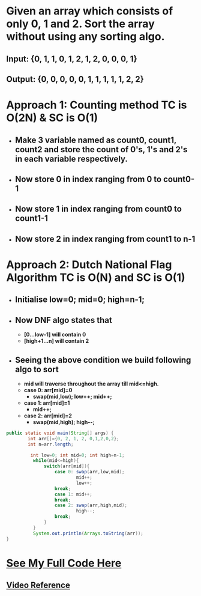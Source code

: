 # Given an array which consists of only 0, 1 and 2. Sort the array without using any sorting algo.

## **Input:** {0, 1, 1, 0, 1, 2, 1, 2, 0, 0, 0, 1}

## **Output:** {0, 0, 0, 0, 0, 1, 1, 1, 1, 1, 2, 2}

# Approach 1: **Counting method** TC is O(2N) & SC is O(1)

- ## Make 3 variable named as count0, count1, count2 and store the count of 0's, 1's and 2's in each variable respectively.
- ## Now store 0 in index ranging from **0 to count0-1**
- ## Now store 1 in index ranging from **count0 to count1-1**
- ## Now store 2 in index ranging from **count1 to n-1**

# Approach 2: **Dutch National Flag Algorithm** TC is O(N) and SC is O(1)

- ## Initialise low=0; mid=0; high=n-1;
- ## Now DNF algo states that
  - **[0...low-1] will contain 0**
  - **[high+1...n] will contain 2**
- ## Seeing the above condition we build following algo to sort
  - **mid will traverse throughout the array till mid<=high.**
  - **case 0: arr[mid]=0**
    - **swap(mid,low); low++; mid++;**
  - **case 1: arr[mid]=1**
    - **mid++;**
  - **case 2: arr[mid]=2**
    - **swap(mid,high); high--;**

```java
public static void main(String[] args) {
		int arr[]={0, 2, 1, 2, 0,1,2,0,2};
		int n=arr.length;

		 int low=0; int mid=0; int high=n-1;
	      while(mid<=high){
	          switch(arr[mid]){
	              case 0: swap(arr,low,mid);
	              		  mid++;
	              		  low++;
	              break;
	              case 1: mid++;
	              break;
	              case 2: swap(arr,high,mid);
	              		  high--;
	              break;
	          }
	      }
	      System.out.println(Arrays.toString(arr));
}
```

# **[See My Full Code Here](./DNF012.java)**

## **[Video Reference](https://youtu.be/oaVa-9wmpns)**
